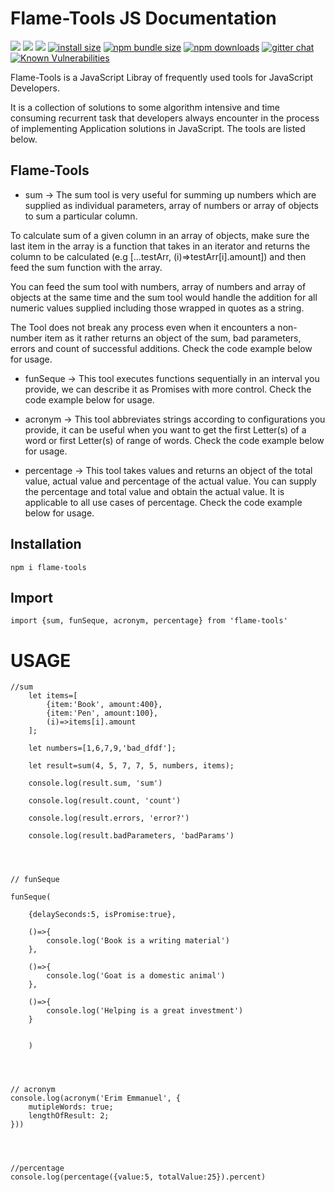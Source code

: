 # Flame-Tools JS Documentation


[![](https://img.shields.io/npm/v/flame-tools.svg)](https://npmjs.org/package/flame-tools)  [![](https://img.shields.io/npm/dt/flame-tools.svg?maxAge=3600)](https://www.npmjs.com/package/flame-tools) [![](https://data.jsdelivr.com/v1/package/npm/flame-tools/badge)](https://www.jsdelivr.com/package/npm/flame-tools)
[![install size](https://img.shields.io/badge/dynamic/json?url=https://packagephobia.com/v2/api.json?p=flame-tools&query=$.install.pretty&label=install%20size&style=flat-square)](https://packagephobia.now.sh/result?p=flame-tools)
[![npm bundle size](https://img.shields.io/bundlephobia/minzip/flame-tools?style=flat-square)](https://bundlephobia.com/package/flame-tools@latest)
[![npm downloads](https://img.shields.io/npm/dm/flame-tools.svg?style=flat-square)](https://npm-stat.com/charts.html?package=flame-tools)
[![gitter chat](https://img.shields.io/gitter/room/mzabriskie/flame-tools.svg?style=flat-square)](https://gitter.im/mzabriskie/flame-tools)
[![Known Vulnerabilities](https://snyk.io/test/npm/flame-tools/badge.svg)](https://snyk.io/test/npm/flame-tools)




Flame-Tools is a JavaScript Libray of frequently used tools for JavaScript Developers.

It is a collection of solutions to some algorithm intensive and time consuming recurrent task that developers always encounter in the process of implementing Application solutions in JavaScript. The tools are listed below.

## Flame-Tools

* sum  -> The sum tool is very useful for summing up numbers which are supplied as individual parameters, array of numbers or array of objects to sum a particular column.

To calculate sum of a given column in an array of objects, make sure the last item in the array is a function that takes in an iterator and returns the column to be calculated (e.g [...testArr, (i)=>testArr[i].amount]) and then feed the sum function with the array.

You can feed the sum tool with numbers, array of numbers and array of objects at the same time and the sum tool would handle the addition for all numeric values supplied including those wrapped in quotes as a string.

The Tool does not break any process even when it encounters a non-number item as it rather returns an object of the sum, bad parameters, errors and count of successful additions. Check the code example below for usage.

* funSeque -> This tool executes  functions sequentially in an interval you provide, we can describe it as Promises with more control. Check the code example below for usage.

* acronym -> This tool abbreviates strings according to configurations you provide, it can be useful when you want to get the first Letter(s) of a word or first Letter(s) of range of words. Check the code example below for usage.

* percentage -> This tool takes values and returns an object of the total value, actual value and percentage of the actual value. You can supply the percentage and total value and obtain the actual value. It is applicable to all use cases of percentage. Check the code example below for usage.

## Installation
`npm i flame-tools`

## Import
`import {sum, funSeque, acronym, percentage} from 'flame-tools'`

#  USAGE

```
//sum
    let items=[
        {item:'Book', amount:400}, 
        {item:'Pen', amount:100}, 
        (i)=>items[i].amount
    ];
    
    let numbers=[1,6,7,9,'bad_dfdf'];

    let result=sum(4, 5, 7, 7, 5, numbers, items);

    console.log(result.sum, 'sum')

    console.log(result.count, 'count')

    console.log(result.errors, 'error?')

    console.log(result.badParameters, 'badParams')




// funSeque

funSeque(

    {delaySeconds:5, isPromise:true},

    ()=>{
        console.log('Book is a writing material')
    },

    ()=>{
        console.log('Goat is a domestic animal')
    },

    ()=>{
        console.log('Helping is a great investment')
    }     
    
    
    )




// acronym
console.log(acronym('Erim Emmanuel', {
    mutipleWords: true;
    lengthOfResult: 2;
}))




//percentage
console.log(percentage({value:5, totalValue:25}).percent)

```
